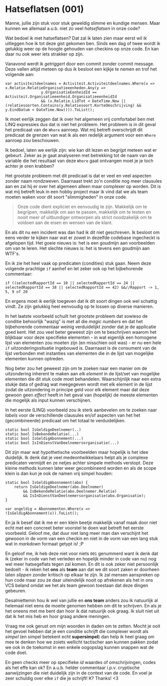 # Hatseflatsen (001)
Manne, jullie zijn stuk voor stuk geweldig slimme en kundige mensen. Maar kunnen we allemaal a.u.b. niet zo veel *hatseflatsen* in onze code?

Wat bedoel ik met hatseflatsen? Dat zal ik laten zien maar eerst wil ik uitleggen hoe ik tot deze gist gekomen ben. Sinds een dag of twee wordt ik gelukkig weer op de hoogte gehouden van checkins op onze code. En kan daar nu ook weer iets strakker op zijn.

Vanavond werdt ik *getriggert* door een commit zonder commit message. Deze vallen altijd meteen op dus ik besloot een kijkje te nemen en trof het volgende aan:

    var activiteitdeelnames = Activiteit.Activiteitdeelnames.Where(x => x.Relatie.RelatieOrganisatieeenheden.Any(y =>
                    y.OrganisatieEenheidId == Activiteit.Organisatieeenheid.OrganisatieeenheidId
                    && (x.Relatie.LidTot < DateTime.Now || (relatiesoorten.Contains(y.Relatiesoort.KorteOmschrijving) && y.EindDatum < DateTime.Now)))).ToList();

Ik moet eerlijk zeggen dat ik over het algemeen vrij comfortabel ben met LINQ expressies dus dat is niet het probleem. Het probleem is in dit geval het predicaat van de `Where` aanroep. Wat mij betreft overschrijdt dit predicaat de grenzen van wat ik als een redelijk argument voor een `Where` aanroep zou beschouwen.

Ik bedoel, laten we eerlijk zijn: wie kan dit lezen en begrijpt meteen wat er gebeurt. Zeker as je gaat analyseren met betrekking tot de naam van de variable die het resultaat van deze `Where` gaat ontvangen moet je je toch achter je oren krabben?

Het grootste probleem met dit predicaat is dat er veel en veel aspecten zonder naam rondzweven. Daarnaast trekt zo'n conditie nog meer clausules aan en zal hij er over het algemeen alleen maar complexer op worden. Dit is wat mij betreft leuk in een hobby project maar ik vind dat we als team moeten waken voor dit soort "slimmigheden" in onze code.

> Onze code dient expliciet en eenvoudig te zijn. Makkelijk om te begrijpen, makkelijk om aan te passen, makkelijk om te testen en nooit meer of uitbundiger ontworpen als strict noodzakelijk om te voldoen aan de eisen en wensen van de klant.

En als dit nu een incident was dan had ik dit niet geschreven. Ik besloot om eens verder te kijken naar wat er zowel in dezelfde codebase ingecheckt is afgelopen tijd. Het goeie nieuws is: het is een goudmijn aan voorbeelden om van te leren. Het slechte nieuws is: het is tevens een goudmijn aan WTF's.

En ik zie het heel vaak op predicaten (condities) stuk gaan. Neem deze volgende prachtige `if` aanhef en let zeker ook op het bijbehorende commentaar:

    if ((selectedRapportId == 10 || selectedRapportId == 24 || selectedRapportId == 38 || selectedRapportId == 42) &&//Rapport -> 1, 5, 9 of 20

En ergens moet ik eerlijk toegeven dat ik dit soort dingen ook wel schattig vindt. Ze zijn gelukkig heel eenvoudig op te lossen op diverse manieren. 

In het laatste voorbeeld schuilt het grootste probleem dat sowieso de conditie behoorlijk "wazig" is met all die *magic numbers* en dat het bijbehorende commentaar weinig verduidelijkt zonder dat je de applicatie goed kent. Het zou veel beter geweest zijn om te beschrijven waarom het blijkbaar voor deze specifieke elementen - in wat eigenlijk een homogene lijst van elementen zou moeten zijn (en misschien ooit was) - er nu een hele `if` uitzonderingssituatie ingebouwd is. Daarnaast is de consument van de lijst verbonden met instanties van elementen die in de lijst van mogelijke elementen kunnen optreden.

Nog beter zou het geweest zijn om te zoeken naar een manier om de uitzondering inherent te maken aan *elk element* in de lijst/set van mogelijke elementen die dit stuk code moet behandelen. Waarschijnlijk naar een extra stukje data of gedrag wat meegegeven wordt met elk element in de lijst zodat de uitzondering in principe geld voor elk element maar dat deze gewoon geen *effect* heeft in het geval van (hopelijk) de meeste elementen die mogelijk als input kunnen verschijnen. 

In het eerste (LINQ) voorbeeld zou ik sterk aanbevelen om te zoeken naar *labels* voor de verschillende clausules en/of aspecten van het het (gecombineerde) predicaat om het totaal te verduidelijken.

    static bool IsGeldigeDeelnemer(..)
    static bool IsBekendeRelatie(...)
    static bool IsGeldigAbonnement(...)
    static bool IsInDienstVanDeelnemersorganisatie(...)

Dit zijn maar wat hypothetische voorbeelden maar hopelijk is het idee duidelijk. Ik denk dat je veel medeontwikkelaars helpt als je complexe predicaten vermijdt en ze netjes achter simpele methods verstopt. Deze kleine methods kunnen later weer gecombineerd worden en als de scope klein is dan kun je ook de namen vrij simpel houden:

    static bool IsGeldigAbonnement(abo) {
        return IsGeldigeDeelnemer(abo.Deelnemer) 
            && IsBekendeRelatie(abo.Deelnemer.Relatie)
            && IsInDienstVanDeelnemersorganisatie(abo.Organisatie);
    }

    var ongeldig = Abonnementen.Where(x => !IsGeldigAbonnement(x)).ToList();

En ja ik besef dat ik me er een klein beetje makkelijk vanaf maak door niet echt met een concreet beter voorstel te doen wat betreft het eerste voorbeeld. Geloof me, dat duur niet lang meer man dan verschijnt het gewooon in de vorm van een checkin en niet in de vorm van een lang stuk wat in *markdown* formaat getypt is! ;P

En geloof me, ik heb deze niet voor niets `001` genummerd want ik denk dat ik (zeker in code van het verleden en hopelijk minder in code van nu) nog wel meer hatsegeflats tegen zal komen. En dit is ook zeker niet persoonlijk bedoelt - ik reken het **ons** als **team** aan dat we dit soort zaken er doorheen laten *slippen* zonder kritisch op elkaar te zijn. Ik zal mensen aanspreken op hun code maar zou ze daar uiteindelijk nooit op afrekenen als het in ons VCS beland omdat we het als team gewoon toestaan dat deze dingen gebeuren.

Desalniettemin hou ik wel van jullie en **ons team** anders zou ik natuurlijk al helemaal niet eens de moeite genomen hebben om dit te schrijven. En als je het oneens met me bent dan hoor ik dat natuurijk ook graag. Ik sluit niet uit dat ik het mis heb en hoor graag andere meningen. 

Vraag me ook gerust om mijn woorden in daden om te zetten. Mocht je ooit het gevoel hebben dat je een conditie schrijft die complexer wordt als *simpel* (en simpel betekent echt **supersimpel**) dan help ik heel graag om mee te denken hoe we zoiets wellicht tactischer aan kunnen pakken zodat we ook in de toekomst in een enkele oogopslag kunnen snappen wat de code doet.

En geen checks meer op specifieke *id* waardes of omschrijvingen, codes als het effe kan ok? En a.u.b. helder commentaar i.p.v. cryptische aanwijzingen die niet duidelijk zijn in de context van de code. En voel je zeer schuldig over elke `if` die je schrijft! K? Thanks! <3